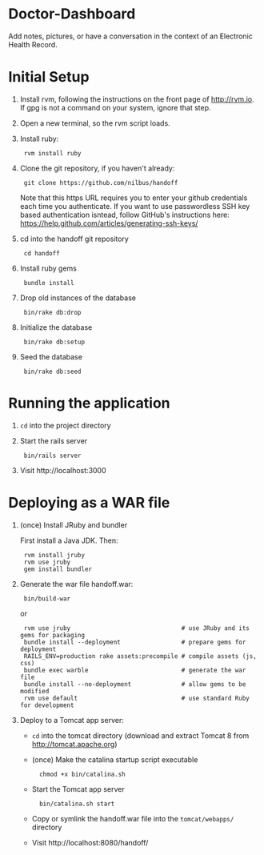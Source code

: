Doctor-Dashboard
================

Add notes, pictures, or have a conversation in the context of an Electronic
Health Record.

Initial Setup
=============

1. Install rvm, following the instructions on the front page of http://rvm.io.
   If gpg is not a command on your system, ignore that step.

1. Open a new terminal, so the rvm script loads.

1. Install ruby:

        rvm install ruby

1. Clone the git repository, if you haven't already:

        git clone https://github.com/nilbus/handoff

   Note that this https URL requires you to enter your github credentials each
   time you authenticate. If you want to use passwordless SSH key based
   authentication isntead, follow GitHub's instructions here:
   https://help.github.com/articles/generating-ssh-keys/

1. cd into the handoff git repository

        cd handoff

1. Install ruby gems

        bundle install

1. Drop old instances of the database 

        bin/rake db:drop

1. Initialize the database

	    bin/rake db:setup

1. Seed the database

	    bin/rake db:seed


Running the application
=======================

1. `cd` into the project directory

1. Start the rails server

        bin/rails server

1. Visit http://localhost:3000

Deploying as a WAR file
=======================

1. (once) Install JRuby and bundler

   First install a Java JDK. Then:

        rvm install jruby
        rvm use jruby
        gem install bundler

1. Generate the war file handoff.war:

        bin/build-war

    or

        rvm use jruby                               # use JRuby and its gems for packaging
        bundle install --deployment                 # prepare gems for deployment
        RAILS_ENV=production rake assets:precompile # compile assets (js, css)
        bundle exec warble                          # generate the war file
        bundle install --no-deployment              # allow gems to be modified
        rvm use default                             # use standard Ruby for development

1. Deploy to a Tomcat app server:

    * `cd` into the tomcat directory (download and extract Tomcat 8 from http://tomcat.apache.org)

    * (once) Make the catalina startup script executable

            chmod +x bin/catalina.sh

    * Start the Tomcat app server

            bin/catalina.sh start

    * Copy or symlink the handoff.war file into the `tomcat/webapps/` directory
    * Visit http://localhost:8080/handoff/
